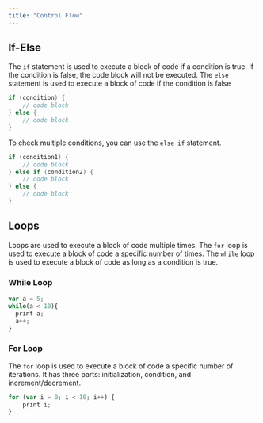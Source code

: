 ```yaml
---
title: "Control Flow"
---
```


## If-Else

The `if` statement is used to execute a block of code if a condition is true. If the condition is false, the code block will not be executed.
The `else` statement is used to execute a block of code if the condition is false

```c
if (condition) {
    // code block
} else {
    // code block
}
```

To check multiple conditions, you can use the `else if` statement.

```c
if (condition1) {
    // code block
} else if (condition2) {
    // code block
} else {
    // code block
}
```

## Loops

Loops are used to execute a block of code multiple times.
The `for` loop is used to execute a block of code a specific number of times.
The `while` loop is used to execute a block of code as long as a condition is true.

### While Loop

```js
var a = 5;
while(a < 10){
  print a;
  a++;
}
```

### For Loop
The `for` loop is used to execute a block of code a specific number of iterations.
It has three parts: initialization, condition, and increment/decrement.

```js
for (var i = 0; i < 10; i++) {
    print i;
}
```
